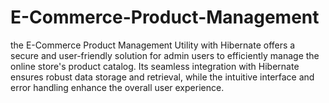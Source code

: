 # E-Commerce-Product-Management
the E-Commerce Product Management Utility with Hibernate offers a secure and user-friendly solution for admin users to efficiently manage the online store's product catalog. Its seamless integration with Hibernate ensures robust data storage and retrieval, while the intuitive interface and error handling enhance the overall user experience.
